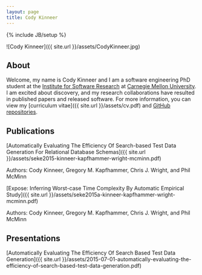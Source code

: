 ```yaml
---
layout: page
title: Cody Kinneer
---
```

{% include JB/setup %}

![Cody Kinneer]({{ site.url }}/assets/CodyKinneer.jpg)

## About
Welcome, my name is Cody Kinneer and I am a software engineering PhD student at
the [Institute for Software Research](http://www.isri.cmu.edu/) at [Carnegie Mellon University](http://www.cmu.edu/). I am excited about discovery,
and my research collaborations have resulted in published papers and released
software. For more information, you can view my [curriculum vitae]({{ site.url }}/assets/cv.pdf) and [GitHub repositories](https://github.com/kinneerc). 


## Publications
[Automatically Evaluating The Efficiency Of Search-based Test Data Generation For Relational Database Schemas]({{ site.url }}/assets/seke2015-kinneer-kapfhammer-wright-mcminn.pdf)

Authors: Cody Kinneer, Gregory M. Kapfhammer, Chris J. Wright, and Phil McMinn 

[Expose: Inferring Worst-case Time Complexity By Automatic Empirical Study]({{ site.url }}/assets/seke2015a-kinneer-kapfhammer-wright-mcminn.pdf)

Authors: Cody Kinneer, Gregory M. Kapfhammer, Chris J. Wright, and Phil McMinn 

## Presentations
[Automatically Evaluating The Efficiency Of Search Based Test Data Generation]({{ site.url }}/assets/2015-07-01-automatically-evaluating-the-efficiency-of-search-based-test-data-generation.pdf)
